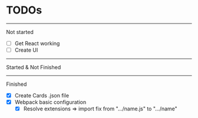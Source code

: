 # TODOs

---

Not started

- [ ] Get React working
- [ ] Create UI

---

Started & Not Finished

---

Finished

- [x] Create Cards .json file
- [x] Webpack basic configuration
  - [x] Resolve extensions => import fix from ".../name.js" to ".../name"
